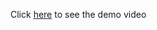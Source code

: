 Click [here](https://www.loom.com/share/97286cd38dc14816bc665302c8810a29?sid=1b373e01-b9bc-4ad2-aa43-8ba22a6a77a1) to see the demo video
